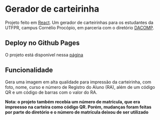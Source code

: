 # Gerador de carteirinha

Projeto feito em [React](https://react.dev/). Um gerador de carteirinhas para os estudantes da UTFPR, campus Cornélio Procópio, em parceria com o diretório [DACOMP](https://www.instagram.com/dacompcp/).

## Deploy no Github Pages

O projeto está disponível nessa [página](https://mateusmcamargo.github.io/gerador-carteirinha/)

## Funcionalidade

Gera uma imagem em alta qualidade para impressão da carteirinha, com foto, nome, curso e número de Registro do Aluno (RA), além de um código QR e um código de barras com o valor do RA.

**Nota: o projeto também recebia um número de matrícula, que era impreesso na carteira como código QR. Porém, mudanças foram feitas por parte do diretório e o número de matrícula deixou de ser utilizado**
